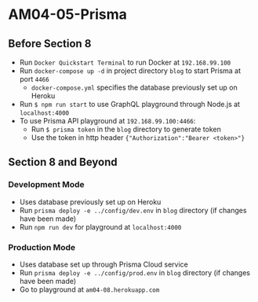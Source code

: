 # AM04-05-Prisma
## Before Section 8
* Run `Docker Quickstart Terminal` to run Docker at `192.168.99.100`
* Run `docker-compose up -d` in project directory `blog` to start Prisma at port `4466`
  * `docker-compose.yml` specifies the database previously set up on Heroku
* Run `$ npm run start` to use GraphQL playground through Node.js at `localhost:4000`
* To use Prisma API playground at `192.168.99.100:4466`:
  * Run `$ prisma token` in the `blog` directory to generate token
  * Use the token in http header `{"Authorization":"Bearer <token>"}`
## Section 8 and Beyond
### Development Mode
* Uses database previously set up on Heroku
* Run `prisma deploy -e ../config/dev.env` in `blog` directory (if changes have been made)
* Run `npm run dev` for playground at `localhost:4000`
### Production Mode
* Uses database set up through Prisma Cloud service
* Run `prisma deploy -e ../config/prod.env` in `blog` directory (if changes have been made)
* Go to playground at `am04-08.herokuapp.com`
